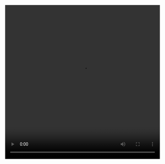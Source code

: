 <video controls="controls" width="100%" height="500px">

  <source src="./video/Batch-inscription.mp4" type="video/mp4">

</video>
